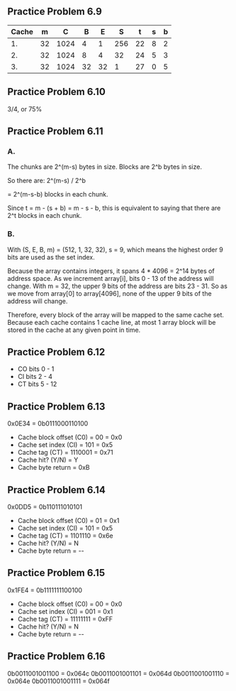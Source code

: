 ## Practice Problem 6.9

|Cache |  m   |   C   |   B  |   E  |   S   |   t   |    s   |    b   |
|------|------|-------|------|------|-------|-------|--------|--------|
|  1.  |  32  | 1024  |   4  |   1  |  256  |   22  |    8   |    2   |
|  2.  |  32  | 1024  |   8  |   4  |  32   |   24  |    5   |    3   |
|  3.  |  32  | 1024  |  32  |  32  |  1    |   27  |    0   |    5   |

## Practice Problem 6.10

3/4, or 75%

## Practice Problem 6.11

### A.
The chunks are 2^(m-s) bytes in size.
Blocks are 2^b bytes in size.

So there are: 2^(m-s) / 2^b

= 2^(m-s-b) blocks in each chunk.

Since t = m - (s + b) = m - s - b, this is equivalent to saying that there are 2^t blocks in each chunk.

### B.

With (S, E, B, m) = (512, 1, 32, 32), s = 9, which means the highest order 9 bits are used as the set index.

Because the array contains integers, it spans 4 * 4096 = 2^14 bytes of address space.  As we increment array[i], bits 0 - 13 of the address will change.  With m = 32, the upper 9 bits of the address are bits 23 - 31.  So as we move from array[0] to array[4096], none of the upper 9 bits of the address will change.

Therefore, every block of the array will be mapped to the same cache set.  Because each cache contains 1 cache line, at most 1 array block will be stored in the cache at any given point in time.

## Practice Problem 6.12

- CO bits 0 - 1
- CI bits 2 - 4
- CT bits 5 - 12

## Practice Problem 6.13

0x0E34 = 0b0111000110100

- Cache block offset (C0) = 00      = 0x0
- Cache set index (CI)    = 101     = 0x5
- Cache tag (CT)          = 1110001 = 0x71
- Cache hit? (Y/N)                  = Y
- Cache byte return                 = 0xB

## Practice Problem 6.14

0x0DD5 = 0b110111010101

- Cache block offset (C0) = 01      = 0x1
- Cache set index (CI)    = 101     = 0x5
- Cache tag (CT)          = 1101110 = 0x6e
- Cache hit? (Y/N)                  = N
- Cache byte return                 = --

## Practice Problem 6.15

0x1FE4 = 0b1111111100100

- Cache block offset (C0) = 00       = 0x0
- Cache set index (CI)    = 001      = 0x1
- Cache tag (CT)          = 11111111 = 0xFF
- Cache hit? (Y/N)                   = N
- Cache byte return                  = --

## Practice Problem 6.16

0b0011001001100 = 0x064c
0b0011001001101 = 0x064d
0b0011001001110 = 0x064e
0b0011001001111 = 0x064f

